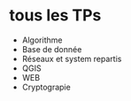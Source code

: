 # tous les TPs
- Algorithme
- Base de donnée
- Réseaux et system repartis
- QGIS
- WEB
- Cryptograpie
